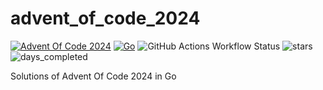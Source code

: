 # advent_of_code_2024
[![Advent Of Code 2024](https://img.shields.io/badge/adventofcode-ffff66?logo=adventofcode&logoColor=000000)](https://adventofcode.com/2024)
[![Go](https://img.shields.io/badge/Go-v1.23.3-blue?logo=go&color=%23007EC6)](https://go.dev/)
![GitHub Actions Workflow Status](https://img.shields.io/github/actions/workflow/status/dseres/advent_of_code_2024/go.yml)
![stars](https://img.shields.io/badge/stars_%E2%AD%90-12-yellow)
![days_completed](https://img.shields.io/badge/days_completed-6-red)

Solutions of Advent Of Code 2024 in Go

